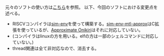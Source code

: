 元々のソフトの使い方は[こちら](https://github.com/linusmossberg/monte-carlo-ray-tracer/blob/master/README.md)を参照。
以下、今回のソフトにおける変更点を述べる。

- RISCVコンパイラは[sim-env](https://github.com/shioyadan/sim-env/tree/master)を使って構築する。[sim-env-mtl-approx](http://geopelia.mtl.t.u-tokyo.ac.jp/degawa/sim-env/tree/mtl-approx)はC拡張を使っているが、[Approximate Onikiri](http://geopelia.mtl.t.u-tokyo.ac.jp/degawa/approximate_onikiri/tree/dev_dynamic_adjusting)はそれに対応していない。
- (コンパイラはlinuxの方を用いる。elfの方は一部のシェルコマンドに対応していない。)
- thread関連は全て非対応なので、消去する。